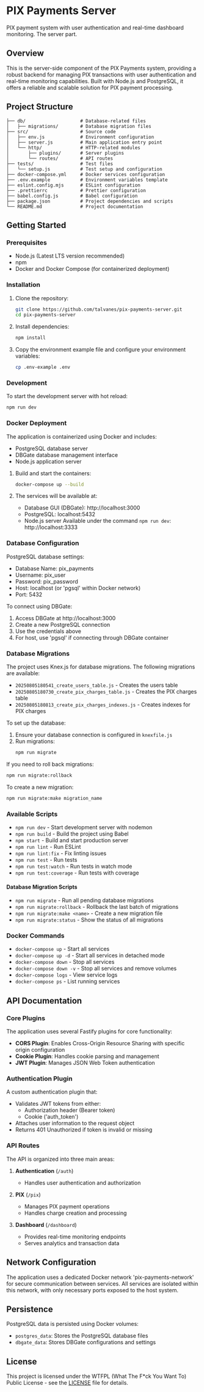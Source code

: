 # PIX Payments Server

PIX payment system with user authentication and real-time dashboard monitoring. The server part.

## Overview

This is the server-side component of the PIX Payments system, providing a robust backend for managing PIX transactions with user authentication and real-time monitoring capabilities. Built with Node.js and PostgreSQL, it offers a reliable and scalable solution for PIX payment processing.

## Project Structure

```
├── db/                    # Database-related files
│   ├── migrations/        # Database migration files
├── src/                   # Source code
│   ├── env.js             # Environment configuration
│   ├── server.js          # Main application entry point
│   └── http/              # HTTP-related modules
│       ├── plugins/       # Server plugins
│       └── routes/        # API routes
├── tests/                 # Test files
│   └── setup.js           # Test setup and configuration
├── docker-compose.yml     # Docker services configuration
├── .env.example           # Environment variables template
├── eslint.config.mjs      # ESLint configuration
├── .prettierrc            # Prettier configuration
├── babel.config.js        # Babel configuration
├── package.json           # Project dependencies and scripts
└── README.md              # Project documentation
```

## Getting Started

### Prerequisites

- Node.js (Latest LTS version recommended)
- npm
- Docker and Docker Compose (for containerized deployment)

### Installation

1. Clone the repository:
   ```bash
   git clone https://github.com/talvanes/pix-payments-server.git
   cd pix-payments-server
   ```

2. Install dependencies:
   ```bash
   npm install
   ```

3. Copy the environment example file and configure your environment variables:
   ```bash
   cp .env-example .env
   ```

### Development

To start the development server with hot reload:
```bash
npm run dev
```

### Docker Deployment

The application is containerized using Docker and includes:
- PostgreSQL database server
- DBGate database management interface
- Node.js application server

1. Build and start the containers:
   ```bash
   docker-compose up --build
   ```

2. The services will be available at:
   - Database GUI (DBGate): http://localhost:3000
   - PostgreSQL: localhost:5432
   - Node.js server
     Available under the command `npm run dev`: http://localhost:3333

### Database Configuration

PostgreSQL database settings:
- Database Name: pix_payments
- Username: pix_user
- Password: pix_password
- Host: localhost (or 'pgsql' within Docker network)
- Port: 5432

To connect using DBGate:
1. Access DBGate at http://localhost:3000
2. Create a new PostgreSQL connection
3. Use the credentials above
4. For host, use 'pgsql' if connecting through DBGate container

### Database Migrations

The project uses Knex.js for database migrations. The following migrations are available:

- `20250805180541_create_users_table.js` - Creates the users table
- `20250805180730_create_pix_charges_table.js` - Creates the PIX charges table
- `20250805180813_create_pix_charges_indexes.js` - Creates indexes for PIX charges

To set up the database:

1. Ensure your database connection is configured in `knexfile.js`
2. Run migrations:
   ```bash
   npm run migrate
   ```

If you need to roll back migrations:
```bash
npm run migrate:rollback
```

To create a new migration:
```bash
npm run migrate:make migration_name
```

### Available Scripts

- `npm run dev` - Start development server with nodemon
- `npm run build` - Build the project using Babel
- `npm start` - Build and start production server
- `npm run lint` - Run ESLint
- `npm run lint:fix` - Fix linting issues
- `npm run test` - Run tests
- `npm run test:watch` - Run tests in watch mode
- `npm run test:coverage` - Run tests with coverage

#### Database Migration Scripts

- `npm run migrate` - Run all pending database migrations
- `npm run migrate:rollback` - Rollback the last batch of migrations
- `npm run migrate:make <name>` - Create a new migration file
- `npm run migrate:status` - Show the status of all migrations

### Docker Commands

- `docker-compose up` - Start all services
- `docker-compose up -d` - Start all services in detached mode
- `docker-compose down` - Stop all services
- `docker-compose down -v` - Stop all services and remove volumes
- `docker-compose logs` - View service logs
- `docker-compose ps` - List running services

## API Documentation

### Core Plugins

The application uses several Fastify plugins for core functionality:

- **CORS Plugin**: Enables Cross-Origin Resource Sharing with specific origin configuration
- **Cookie Plugin**: Handles cookie parsing and management
- **JWT Plugin**: Manages JSON Web Token authentication

### Authentication Plugin

A custom authentication plugin that:
- Validates JWT tokens from either:
  - Authorization header (Bearer token)
  - Cookie ('auth_token')
- Attaches user information to the request object
- Returns 401 Unauthorized if token is invalid or missing

### API Routes

The API is organized into three main areas:

1. **Authentication** (`/auth`)
   - Handles user authentication and authorization

2. **PIX** (`/pix`)
   - Manages PIX payment operations
   - Handles charge creation and processing

3. **Dashboard** (`/dashboard`)
   - Provides real-time monitoring endpoints
   - Serves analytics and transaction data

## Network Configuration

The application uses a dedicated Docker network 'pix-payments-network' for secure communication between services. All services are isolated within this network, with only necessary ports exposed to the host system.

## Persistence

PostgreSQL data is persisted using Docker volumes:
- `postgres_data`: Stores the PostgreSQL database files
- `dbgate_data`: Stores DBGate configurations and settings

## License

This project is licensed under the WTFPL (What The F*ck You Want To) Public License - see the [LICENSE](LICENSE) file for details.
